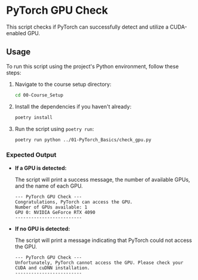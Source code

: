 # PyTorch GPU Check

This script checks if PyTorch can successfully detect and utilize a CUDA-enabled GPU.

## Usage

To run this script using the project's Python environment, follow these steps:

1.  Navigate to the course setup directory:
    ```bash
    cd 00-Course_Setup
    ```

2.  Install the dependencies if you haven't already:
    ```bash
    poetry install
    ```

3.  Run the script using `poetry run`:
    ```bash
    poetry run python ../01-PyTorch_Basics/check_gpu.py
    ```

### Expected Output

- **If a GPU is detected:**

  The script will print a success message, the number of available GPUs, and the name of each GPU.

  ```
  --- PyTorch GPU Check ---
  Congratulations, PyTorch can access the GPU.
  Number of GPUs available: 1
  GPU 0: NVIDIA GeForce RTX 4090
  -------------------------
  ```

- **If no GPU is detected:**

  The script will print a message indicating that PyTorch could not access the GPU.

  ```
  --- PyTorch GPU Check ---
  Unfortunately, PyTorch cannot access the GPU. Please check your CUDA and cuDNN installation.
  -------------------------
  ```

